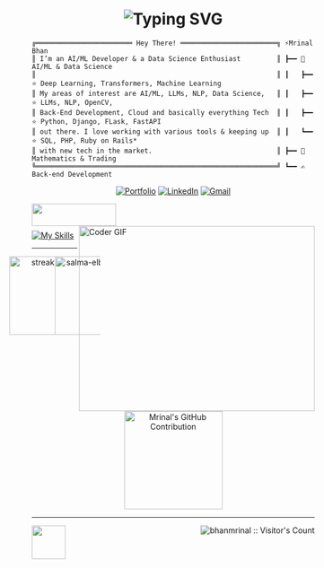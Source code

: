 <h1 align="center"><img src="https://readme-typing-svg.demolab.com?font=Fira+Code&pause=1000&color=9B72FF&random=false&width=435&lines=%22Learning%2C+Living%2C+Leading%22" alt="Typing SVG" />
</h1>

```plaintext
╔════════════════════════ Hey There! ════════════════════════╗ ⚡Mrinal Bhan 
║ I’m an AI/ML Developer & a Data Science Enthusiast         ║ ┣━━ 🔭 AI/ML & Data Science
║                                                            ║ ┃   ┣━━ ⭐ Deep Learning, Transformers, Machine Learning
║ My areas of interest are AI/ML, LLMs, NLP, Data Science,   ║ ┃   ┣━━ ⭐ LLMs, NLP, OpenCV, 
║ Back-End Development, Cloud and basically everything Tech  ║ ┃   ┣━━ ⭐ Python, Django, FLask, FastAPI
║ out there. I love working with various tools & keeping up  ║ ┃   ┗━━ ⭐ SQL, PHP, Ruby on Rails*
║ with new tech in the market.                               ║ ┣━━ 🔢 Mathematics & Trading
╚════════════════════════════════════════════════════════════╝ ┗━━ ✍️ Back-end Development
```
<div align="center">
  
  [![Portfolio](https://img.shields.io/badge/%20Portfolio-20B2AA?style=for-the-badge&logo=bilibili&logoColor=white)](https://bhanmrinal-github-io.vercel.app/) 
  [![LinkedIn](https://img.shields.io/badge/linkedin-%230077B5.svg?style=for-the-badge&logo=linkedin&logoColor=white)](https://www.linkedin.com/in/mrinal-bhan/)
  [![Gmail](https://img.shields.io/badge/Gmail-D14836?style=for-the-badge&logo=gmail&logoColor=white)](mailto:bhanmrinal@gmail.com) 
  <!-- [![Instagram Badge](https://img.shields.io/badge/Instagram-E4405F?style=for-the-badge&logo=instagram&logoColor=white)](https://www.instagram.com/mrinalbhan/)
  [![X](https://img.shields.io/badge/X-%23000000.svg?style=for-the-badge&logo=X&logoColor=white)](https://twitter.com/oompaalompaa) 
  -->
 
  
</div>
<img align="left" width="150" height="40" src="https://github.com/vinodjangid07/vinodjangid07/assets/86096184/96fc909c-2e49-4d81-8f7e-b46471d60e53">
<br>

<img align="right" src="https://github.com/rajaprerak/rajaprerak/blob/master/developer.gif" alt="Coder GIF" width="420" height="330" />

<br>


[![My Skills](https://skillicons.dev/icons?i=py,cpp,cs,rails,mysql,opencv,r,php,selenium,fastapi,flask,django,git,github,graphql,html,css,jquery,latex,matlab,mongodb,anaconda,aws,azure,firebase,gcp,postman,linux,notion,obsidian,powershell,sklearn,pytorch,tensorflow,vscode&perline=7)](https://skillicons.dev)
<br>

___

<div align="center" style="display:flex;flex-direction:row;justify-content:center">
  <img height="140"   src="https://streak-stats.demolab.com/?user=bhanmrinal&count private=true&theme=aura&hide_border=true" alt="streak stats" style="margin: 0" />
  <img height="140"  src="https://github-readme-stats.vercel.app/api/top-langs?username=bhanmrinal&show_icons=true&hide_border=true&locale=en&layout=compact&theme=aura&size_weight=0.5&count_weight=0.5&exclude_repo=github-readme-stats" alt="salma-elbakkouri" style="margin: 0" />
</div>

<br />

<div align="center">
<!--   <img alt="Mrinal Bhan's GitHub | Stats" src="https://stats.quine.sh/bhanmrinal/github?theme=dark" /> -->
  <img height="175" src="http://github-profile-summary-cards.vercel.app/api/cards/profile-details?username=bhanmrinal&theme=aura" alt="Mrinal's GitHub Contribution" /> 
  </a>
</div>

___

<img src="https://media.giphy.com/media/WUlplcMpOCEmTGBtBW/giphy.gif" width="60"/>  <img align="right" src="https://profile-counter.glitch.me/{bhanmrinal}/count.svg" alt="bhanmrinal :: Visitor's Count" />

